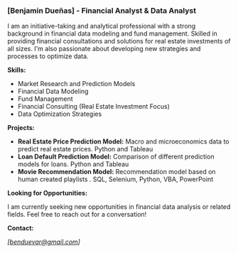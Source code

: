 ### [Benjamin Dueñas] - Financial Analyst & Data Analyst
I am an initiative-taking and analytical professional with a strong background in financial data modeling and fund management. Skilled in providing financial consultations and solutions for real estate investments of all sizes. I'm also passionate about developing new strategies and processes to optimize data.

**Skills:**

* Market Research and Prediction Models
* Financial Data Modeling
* Fund Management
* Financial Consulting (Real Estate Investment Focus)
* Data Optimization Strategies

**Projects:**

* **Real Estate Price Prediction Model:** Macro and microeconomics data to predict real estate prices. Python and Tableau 
* **Loan Default Prediction Model:** Comparison of different prediction models for loans. Python and Tableau 
* **Movie Recommendation Model:** Recommendation model based on human created playlists . SQL, Selenium, Python, VBA, PowerPoint

**Looking for Opportunities:**

I am currently seeking new opportunities in financial data analysis or related fields. Feel free to reach out for a conversation!

**Contact:**

*[benduevar@gmail.com]*
